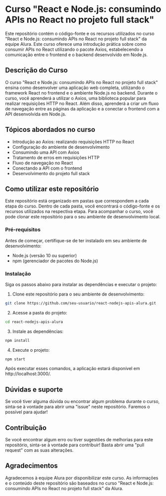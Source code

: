 # Curso "React e Node.js: consumindo APIs no React no projeto full stack"

Este repositório contém o código-fonte e os recursos utilizados no curso "React e Node.js: consumindo APIs no React no projeto full stack" da equipe Alura. Este curso oferece uma introdução prática sobre como consumir APIs no React utilizando o pacote Axios, estabelecendo a comunicação entre o frontend e o backend desenvolvido em Node.js.

## Descrição do Curso

O curso "React e Node.js: consumindo APIs no React no projeto full stack" ensina como desenvolver uma aplicação web completa, utilizando o framework React no frontend e o ambiente Node.js no backend. Durante o curso, você aprenderá a utilizar o Axios, uma biblioteca popular para realizar requisições HTTP no React. Além disso, aprenderá a criar um fluxo de navegação entre as páginas da aplicação e a conectar o frontend com a API desenvolvida em Node.js.

## Tópicos abordados no curso

- Introdução ao Axios: realizando requisições HTTP no React
- Configuração do ambiente de desenvolvimento
- Consumindo uma API com Axios
- Tratamento de erros em requisições HTTP
- Fluxo de navegação no React
- Conectando a API com o frontend
- Desenvolvimento do projeto full stack

## Como utilizar este repositório

Este repositório está organizado em pastas que correspondem a cada etapa do curso. Dentro de cada pasta, você encontrará o código-fonte e os recursos utilizados na respectiva etapa. Para acompanhar o curso, você pode clonar este repositório para o seu ambiente de desenvolvimento local.

### Pré-requisitos

Antes de começar, certifique-se de ter instalado em seu ambiente de desenvolvimento:

- Node.js (versão 10 ou superior)
- npm (gerenciador de pacotes do Node.js)

### Instalação

Siga os passos abaixo para instalar as dependências e executar o projeto:

1. Clone este repositório para o seu ambiente de desenvolvimento:

```bash
git clone https://github.com/seu-usuario/react-nodejs-apis-alura.git
```

2. Acesse a pasta do projeto:

```bash
cd react-nodejs-apis-alura
```

3. Instale as dependências:

```bash
npm install
```

4. Execute o projeto:

```bash
npm start
```

Após executar esses comandos, a aplicação estará disponível em http://localhost:3000/.

## Dúvidas e suporte

Se você tiver alguma dúvida ou encontrar algum problema durante o curso, sinta-se à vontade para abrir uma "issue" neste repositório. Faremos o possível para ajudar!

## Contribuição

Se você encontrar algum erro ou tiver sugestões de melhorias para este repositório, sinta-se à vontade para contribuir! Basta abrir uma "pull request" com as suas alterações.

## Agradecimentos

Agradecemos à equipe Alura por disponibilizar este curso. As informações e o conteúdo deste repositório são baseados no curso "React e Node.js: consumindo APIs no React no projeto full stack" da Alura.